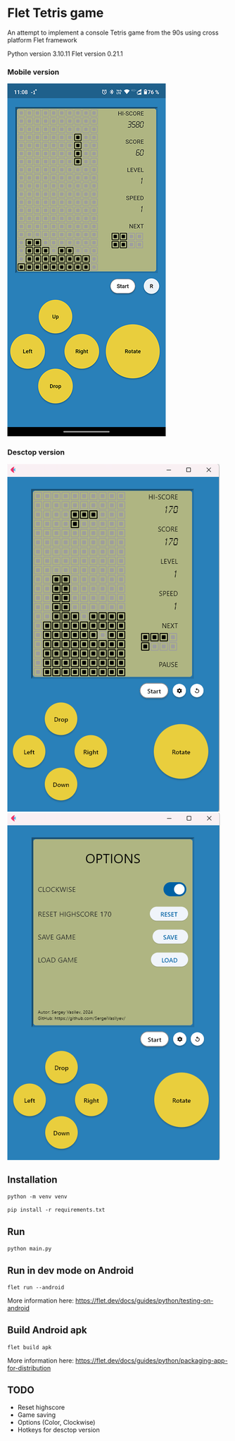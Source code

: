 # Flet Tetris game

An attempt to implement a console Tetris game from the 90s using cross platform Flet framework

Python version 3.10.11
Flet version 0.21.1

### Mobile version

![alt text for screen readers](https://github.com/SergeiVasilyev/Flet_Tetris/blob/main/Doc/pics/Screen_mobile_02-800.png "Text to show on mouseover")

### Desctop version

![alt text for screen readers](https://github.com/SergeiVasilyev/Flet_Tetris/blob/main/Doc/pics/Screen_07.png "Text to show on mouseover")
![alt text for screen readers](https://github.com/SergeiVasilyev/Flet_Tetris/blob/main/Doc/pics/Screen_07a.png "Text to show on mouseover")



## Installation
```
python -m venv venv
```
```
pip install -r requirements.txt
```

## Run
```
python main.py
```

## Run in dev mode on Android
```
flet run --android
```
More information here: https://flet.dev/docs/guides/python/testing-on-android

## Build Android apk
```
flet build apk
```
More information here: https://flet.dev/docs/guides/python/packaging-app-for-distribution


## TODO

- Reset highscore
- Game saving
- Options (Color, Clockwise)
- Hotkeys for desctop version


